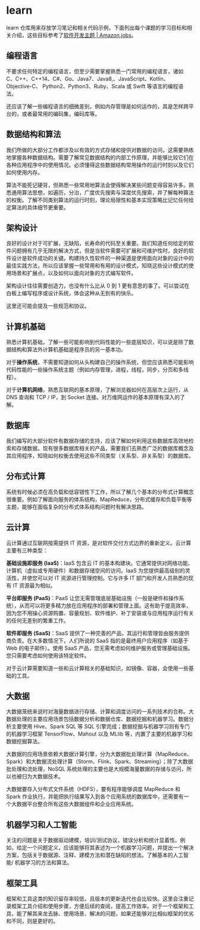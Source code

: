 # learn
learn 仓库用来存放学习笔记和相关代码示例，下面列出每个课题的学习目标和相关介绍，这些目标参考了[软件开发主题 | Amazon.jobs](https://www.amazon.jobs/zh/landing_pages/software-development-topics)。

## 编程语言

不要求任何特定的编程语言，但至少需要掌握熟悉一门常用的编程语言，诸如 C、C++、C++14、C#、Go、Java7、Java8,、JavaScript、Kotlin、Objective-C、 Python2、Python3、Ruby、Scala 或 Swift 等语言的编程语法。

还应该了解一些编程语言的细微差别，例如内存管理是如何运作的，其是怎样跨平台的，或者最常用的编码集，编码库等。

## 数据结构和算法

我们所做的大部分工作都涉及以有效的方式存储和提供对数据的访问，这需要熟练地掌握各种数据结构。需要了解常见数据结构的内部工作原理，并能够比较它们在各种应用程序中的使用情况。必须懂得这些数据结构常用操作的运行时刻以及它们如何使用内存。

算法不能死记硬背，但熟悉一些常用地算法会使得解决某些问题变得容易许多。熟悉通用算法思想，如遍历，分治，广度优先搜索与深度优先搜索，并了解每种算法的权衡。了解不同类别算法的运行时刻，理论局限性和基本实现策略比记忆任何给定算法的具体细节更重要。

## 架构设计

良好的设计对于可扩展，无缺陷，长寿命的代码至关重要。我们知道任何给定的软件问题拥有几乎无限的解决方式，但是当软件需要可扩展和可维护性时，良好的软件设计是软件成功的关键。构建持久性软件的一种渠道是使用面向对象的设计中的最佳实践方法，所以应该掌握一些常用和有用的设计模式，知晓这些设计模式的使用场景和扩展点，以及如何以面向对象的方式编写软件。

架构设计往往需要创造力，也没有什么比从 0 到 1 更有意思的事了。可以尝试在白板上编写程序或设计系统，体会这种从无到有的快乐。

这里还可能会提及一些规范和协议。

## 计算机基础

熟悉计算机基础，了解一些可能影响到代码性能的一些底层知识，可以说是除了数据结构和算法外计算机基础是程序员的另一基本功。

对于**操作系统**，不需要知道如何从头构建自己的操作系统，但您应该熟悉可能影响代码性能的一些操作系统主题（例如内存管理，进程，线程，同步，分页和多线程）。

对于**计算机网络**，熟悉互联网的基本原理，了解浏览器如何在高层次上运行，从 DNS 查询和 TCP / IP，到 Socket 连接。对万维网运作的基本原理有深入的了解。

## 数据库

我们编写的大部分软件有数据存储的支持，应该了解如何利用这些数据库高效地检索和存储数据。现有很多数据库相关的产品，需要我们去熟悉广泛的数据库概念及其应用程序，知晓如何权衡去使用这些不同类型（关系型、非关系型）的数据库。

## 分布式计算

系统有时候必须在高负载和低容错性下工作，所以了解几个基本的分布式计算概念很重要。例如了解面向服务的体系结构，MapReduce，分布式缓存和负载平衡等主题，能够在面临复杂的分布式体系结构问题时有解决思路。

## 云计算

云计算通过互联网按需提供 IT 资源，是对软件交付方式边界的重新定义。云计算主要有三种类型：

**基础设施即服务 (IaaS)**：IaaS 包含云 IT 的基本构建块。它通常提供对网络功能、计算机（虚拟或专用硬件）和数据存储空间的访问。IaaS 为您提供最高级别的灵活性，并使您可以对 IT 资源进行管理控制。它与许多 IT 部门和开发人员熟悉的现有 IT 资源最为相似。

**平台即服务 (PaaS)**：PaaS 让您无需管理底层基础设施（一般是硬件和操作系统），从而可以将更多精力放在应用程序的部署和管理上面。这有助于提高效率，因为您不用操心资源购置、容量规划、软件维护、补丁安装或与应用程序运行有关的任何无差别的繁重工作。 

**软件即服务 (SaaS)**：SaaS 提供了一种完善的产品，其运行和管理皆由服务提供商负责。在大多数情况下，人们所说的 SaaS 指的是最终用户应用程序（如基于 Web 的电子邮件）。使用 SaaS 产品，您无需考虑如何维护服务或管理基础设施。您只需要考虑如何使用该特定软件。 

对于云计算需要知道一些和云计算相关的基础知识，如镜像、容器，会使用一些基础的工具。

## 大数据

大数据笼统来说时对海量数据进行存储、计算和调度访问的一系列技术的合称。大数据处理的主要应用场景包括数据分析和数据仓库、数据挖掘和机器学习。数据分析主要使用 Hive、Spark SQL 等 SQL 引擎完成；数据挖掘与机器学习则有专门的机器学习框架 TensorFlow、Mahout 以及 MLlib 等，内置了主要的机器学习和数据挖掘算法。

大数据的应用场景依赖大数据计算引擎，分为大数据批处理计算（MapReduce、Spark）和大数据流处理计算（Storm、Flink、Spark、Streaming）；除了大数据批处理和流处理，NoSQL 系统处理的主要也是大规模海量数据的存储与访问，所以也被归为大数据技术。

大数据要存入分布式文件系统（HDFS），要有程序能够调度 MapReduce 和 Spark 作业执行，并能把执行结果写入到各个应用系统的数据库中，还需要有一个大数据平台整合所有这些大数据组件和企业应用系统。

## 机器学习和人工智能

关注的问题是关于数据驱动建模，培训/测试协议，错误分析和统计显着性。例如，给定一个问题定义，应该能够将其表述为一个机器学习问题，并提出一个解决方案，包括关于数据源、注释、建模方法和潜在缺陷的想法。了解基本的人工智能/ 机器学习的方法和算法。

## 框架工具

框架和工具这类的知识留存率较低，且版本的更新迭代也会比较快。这里会注重记录框架工具介绍和使用步骤，方便后续的查阅，提高工作效率。对于一个框架和工具，能了解其来龙去脉、使用场景、解决的问题，如果还能够对比相似框架的优劣和不同，则是更好的。



















